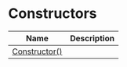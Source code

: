 # Constructors
|Name|Description|
|---|---|
|[Constructor()](/docs/DotNetDocs/Documentation/Constructors/Constructor__.md)||
